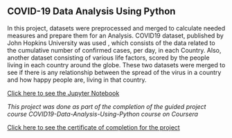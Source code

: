 ## COVID-19 Data Analysis Using Python
In this project, datasets were preprocessed and merged to calculate needed measures and prepare them for an Analysis. COVID19 dataset, published by John Hopkins University was used , which consists of the data related to the cumulative number of confirmed cases, per day, in each Country. Also, another dataset consisting of various life factors, scored by the people living in each country around the globe.
These two datasets were merged to see if there is any relationship between the spread of the virus in a country and how happy people are, living in that country.


[Click here to see the Jupyter Notebook](https://github.com/saifali-patel/COVID19-Data-Analysis-Using-Python/blob/master/covid19%20data%20analysis%20notebook.ipynb)

*This project was done as part of the completion of the guided project course COVID19-Data-Analysis-Using-Python course on Coursera*

[Click here to see the certificate of completion for the project](http://coursera.org/verify/DA3W7EP2FCPW)


